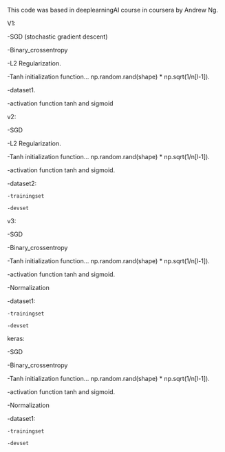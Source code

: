 This code was based in deeplearningAI course in coursera by Andrew Ng.

V1:

  -SGD (stochastic gradient descent)
  
  -Binary_crossentropy
  
  -L2 Regularization.
  
  -Tanh initialization function... np.random.rand(shape) * np.sqrt(1/n[l-1]).
  
  -dataset1.
  
  -activation function tanh and sigmoid
  
v2:

  -SGD
  
  -L2 Regularization.
  
  -Tanh initialization function... np.random.rand(shape) * np.sqrt(1/n[l-1]).
  
  -activation function tanh and sigmoid.
  
  -dataset2:
  
    -trainingset
    
    -devset
    
v3:

  -SGD
  
  -Binary_crossentropy
  
  -Tanh initialization function... np.random.rand(shape) * np.sqrt(1/n[l-1]).
  
  -activation function tanh and sigmoid.
  
  -Normalization
  
  -dataset1:
  
    -trainingset
    
    -devset
    
keras:

  -SGD
  
  -Binary_crossentropy
  
  -Tanh initialization function... np.random.rand(shape) * np.sqrt(1/n[l-1]).
  
  -activation function tanh and sigmoid.
  
  -Normalization
  
  -dataset1:
  
    -trainingset
    
    -devset
